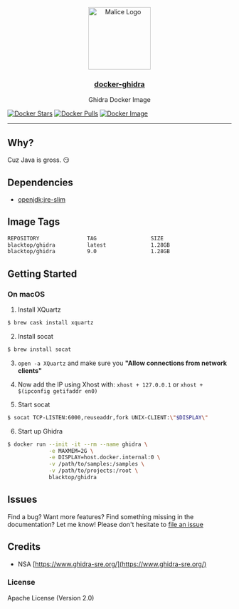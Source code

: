 <p align="center">
  <a href="https://github.com/blacktop/docker-ghidra"><img alt="Malice Logo" src="https://raw.githubusercontent.com/blacktop/docker-ghidra/master/ghidra.png" height="140" /></a>
  <a href="https://github.com/blacktop/docker-ghidra"><h3 align="center">docker-ghidra</h3></a>
  <p align="center">Ghidra Docker Image</p>
</p>

[![Docker Stars](https://img.shields.io/docker/stars/blacktop/ghidra.svg)](https://hub.docker.com/r/blacktop/ghidra/) [![Docker Pulls](https://img.shields.io/docker/pulls/blacktop/ghidra.svg)](https://hub.docker.com/r/blacktop/ghidra/) [![Docker Image](https://img.shields.io/badge/docker%20image-1.28GB-blue.svg)](https://hub.docker.com/r/blacktop/ghidra/)

---

## Why?

Cuz Java is gross. :smirk:

## Dependencies

- [openjdk:jre-slim](https://hub.docker.com/_/openjdk)

## Image Tags

```bash
REPOSITORY               TAG                 SIZE
blacktop/ghidra          latest              1.28GB
blacktop/ghidra          9.0                 1.28GB
```

## Getting Started

### On macOS

1. Install XQuartz

```bash
$ brew cask install xquartz
```

2. Install socat

```bash
$ brew install socat
```

3. `open -a XQuartz` and make sure you **"Allow connections from network clients"**

4. Now add the IP using Xhost with: `xhost + 127.0.0.1` or `xhost + $(ipconfig getifaddr en0)`

5. Start socat

```bash
$ socat TCP-LISTEN:6000,reuseaddr,fork UNIX-CLIENT:\"$DISPLAY\"
```

6. Start up Ghidra

```bash
$ docker run --init -it --rm --name ghidra \
             -e MAXMEM=2G \
             -e DISPLAY=host.docker.internal:0 \
             -v /path/to/samples:/samples \
             -v /path/to/projects:/root \
             blacktop/ghidra
```

## Issues

Find a bug? Want more features? Find something missing in the documentation? Let me know! Please don't hesitate to [file an issue](https://github.com/blacktop/docker-ghidra/issues/new)

## Credits

- NSA [https://www.ghidra-sre.org/](https://www.ghidra-sre.org/)

### License

Apache License (Version 2.0)
